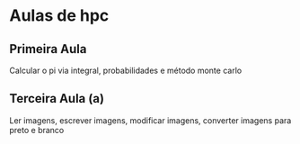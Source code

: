# Aulas de hpc 

## Primeira Aula

Calcular o pi via integral, probabilidades e método monte carlo

## Terceira Aula (a)

Ler imagens, escrever imagens, modificar imagens, converter imagens para preto e branco